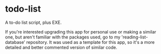 # todo-list
A to-do list script, plus EXE.


If you're interested upgrading this app for personal use or making a similar one, but aren't familiar with the packages used,
go to my 'reading-list-database' repository. It was used as a template for this app, so it's a more detailed and better commented
version of similar code.
